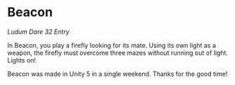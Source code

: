 # Beacon
_Ludum Dare 32 Entry_

In Beacon, you play a firefly looking for its mate. Using its own light as a weapon, the firefly must overcome three mazes without running out of light. Lights on! 

Beacon was made in Unity 5 in a single weekend. Thanks for the good time!
